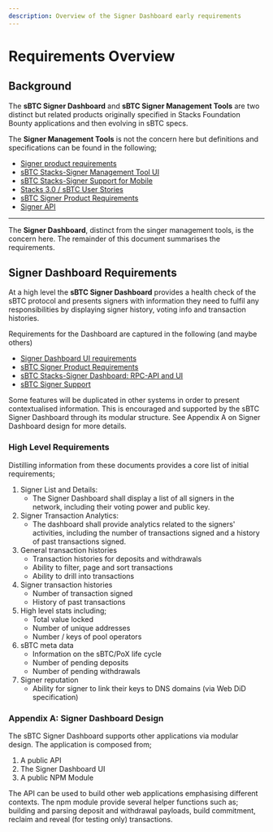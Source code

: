 ```yaml
---
description: Overview of the Signer Dashboard early requirements
---
```


# Requirements Overview

## Background

The **sBTC Signer Dashboard** and **sBTC Signer Management Tools** are two distinct but related products originally specified in Stacks Foundation Bounty applications and then evolving in sBTC specs.

The **Signer Management Tools** is not the concern here but definitions and specifications can be found in the following;

* [Signer product requirements](https://github.com/Trust-Machines/stacks-sbtc/issues/498)&#x20;
* [sBTC Stacks-Signer Management Tool UI](https://github.com/stacksgov/Stacks-Grant-Launchpad/issues/875)
* [sBTC Stacks-Signer Support for Mobile](https://github.com/stacksgov/Stacks-Grant-Launchpad/issues/876)
* [Stacks 3.0 / sBTC User Stories](https://docs.google.com/document/d/18kdGhHVMxdH6I-g8Kjl0JMDqlevdWrZLuVp1jehfIgg/edit#heading=h.rhb385nnijpl)
* [sBTC Signer Product Requirements](https://docs.google.com/document/d/1BOzKYI1LWsg8iAc6g6eL7-UtdCu4FdUGEXYQPX0zzxA/edit#heading=h.tchobh3xklu)
* [Signer API](https://docs.google.com/document/d/1sI5GgXYYc8EaCFXTvcFZq828Zrw\_eRu274jnfvqfeOw/edit#heading=h.n7dvndtq37vt)

***

The **Signer Dashboard**, distinct from the singer management tools, is the concern here. The remainder of this document summarises the requirements.&#x20;

## Signer Dashboard Requirements

At a high level the **sBTC Signer Dashboard** provides a health check of the sBTC protocol and presents signers with information they need to fulfil any responsibilities by displaying signer history, voting info and transaction histories.&#x20;

Requirements for the Dashboard are captured in the following (and maybe others)

* [Signer Dashboard UI requirements](https://github.com/Trust-Machines/stacks-sbtc/issues/498)
* [sBTC Signer Product Requirements](https://docs.google.com/document/d/1BOzKYI1LWsg8iAc6g6eL7-UtdCu4FdUGEXYQPX0zzxA/edit#heading=h.tchobh3xklu)
* [sBTC Stacks-Signer Dashboard: RPC-API and UI](https://github.com/stacksgov/Stacks-Grant-Launchpad/issues/877)
* [sBTC Signer Support](https://github.com/hirosystems/explorer/issues/1248)

Some features will be duplicated in other systems in order to present contextualised information. This is encouraged and supported by the sBTC Signer Dashboard through its modular structure. See Appendix A on Signer Dashboard design for more details.

### High Level Requirements

Distilling information from these documents provides a core list of initial requirements;

1. Signer List and Details:
   * The Signer Dashboard shall display a list of all signers in the network, including their voting power and public key.
2. Signer Transaction Analytics:
   * The dashboard shall provide analytics related to the signers' activities, including the number of transactions signed and a history of past transactions signed.
3. General transaction histories
   * Transaction histories for deposits and withdrawals
   * Ability to filter, page and sort transactions
   * Ability to drill into transactions
4. Signer transaction histories
   * Number of transaction signed
   * History of past transactions
5. High level stats including;
   * Total value locked
   * Number of unique addresses
   * Number / keys of pool operators
6. sBTC meta data
   * Information on the sBTC/PoX life cycle
   * Number of pending deposits
   * Number of pending withdrawals
7. Signer reputation
   * Ability for signer to link their keys to DNS domains (via Web DiD specification)

### Appendix A: Signer Dashboard Design

The sBTC Signer Dashboard supports other applications via modular design. The application is composed from;

1. A public API
2. The Signer Dashboard UI
3. A public NPM Module

The API can be used to build other web applications emphasising different contexts. The npm module provide several helper functions such as; building and parsing deposit and withdrawal payloads, build commitment, reclaim and reveal (for testing only) transactions.
